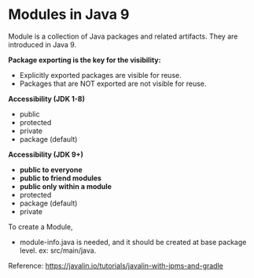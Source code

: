 <div text-align="justify;">

# Modules in Java 9

Module is a collection of Java packages and related artifacts. They are introduced in Java 9.

**Package exporting is the key for the visibility:**
- Explicitly exported packages are visible for reuse.
- Packages that are NOT exported are not visible for reuse.

**Accessibility (JDK 1-8)**
- public
- protected
- private
- package (default)

**Accessibility (JDK 9+)**
- **public to everyone**
- **public to friend modules**
- **public only within a module**
- protected
- package (default)
- private

To create a Module,
- module-info.java is needed, and it should be created at base package level. ex: src/main/java.

Reference: https://javalin.io/tutorials/javalin-with-jpms-and-gradle

</div>